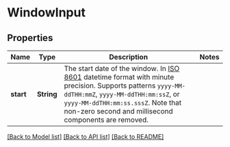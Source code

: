 # WindowInput

## Properties

Name | Type | Description | Notes
------------ | ------------- | ------------- | -------------
**start** | **String** | The start date of the window. In [ISO 8601](https://developer-docs.amazon.com/sp-api/docs/iso-8601) datetime format with minute precision. Supports patterns `yyyy-MM-ddTHH:mmZ`, `yyyy-MM-ddTHH:mm:ssZ`, or `yyyy-MM-ddTHH:mm:ss.sssZ`. Note that non-zero second and millisecond components are removed. | 

[[Back to Model list]](../README.md#documentation-for-models) [[Back to API list]](../README.md#documentation-for-api-endpoints) [[Back to README]](../README.md)


